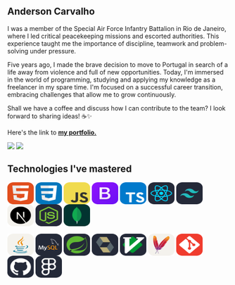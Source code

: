 ## Anderson Carvalho
I was a member of the Special Air Force Infantry Battalion in Rio de Janeiro, where I led critical peacekeeping missions and escorted authorities. This experience taught me the importance of discipline, teamwork and problem-solving under pressure.

Five years ago, I made the brave decision to move to Portugal in search of a life away from violence and full of new opportunities. Today, I'm immersed in the world of programming, studying and applying my knowledge as a freelancer in my spare time. I'm focused on a successful career transition, embracing challenges that allow me to grow continuously.

Shall we have a coffee and discuss how I can contribute to the team? I look forward to sharing ideas! ☕✨

Here's the link to <strong>[my portfolio.](https://www.andersoninn.dev/)</strong> </br>


![](https://github-readme-streak-stats.herokuapp.com/?user=andersoninn&theme=dark&hide_border=false) 
![](https://github-readme-stats.vercel.app/api/top-langs/?username=andersoninn&theme=dark&hide_border=false&include_all_commits=true&count_private=true&layout=compact)
<br />


## Technologies I've mastered
<div style="display: inline_block">
    <img align="center" alt="HTML" height="50" width="60" src="https://github.com/tandpfun/skill-icons/blob/main/icons/HTML.svg">
    <img align="center" alt="CSS" height="50" width="60" src="https://github.com/tandpfun/skill-icons/blob/main/icons/CSS.svg">
    <img align="center" alt="Js" height="50" width="60" src="https://github.com/tandpfun/skill-icons/blob/main/icons/JavaScript.svg">
    <img align="center" alt="BootStrap" height="50" width="60" src="https://github.com/tandpfun/skill-icons/blob/main/icons/Bootstrap.svg"> 
    <img align="center" alt="TypeScript" height="50" width="60" src="https://github.com/tandpfun/skill-icons/blob/main/icons/TypeScript.svg">
    <img align="center" alt="React" height="50" width="60" src="https://github.com/tandpfun/skill-icons/blob/main/icons/React-Dark.svg">
    <img align="center" alt="Tailwind" height="50" width="60" src="https://github.com/tandpfun/skill-icons/blob/main/icons/TailwindCSS-Dark.svg">
    <img align="center" alt="NextJS" height="50" width="60" src="https://github.com/tandpfun/skill-icons/blob/main/icons/NextJS-Light.svg"> 
    <img align="center" alt="NodeJS" height="50" width="60" src="https://github.com/tandpfun/skill-icons/blob/main/icons/NodeJS-Dark.svg">
    <img align="center" alt="MongoDB" height="50" width="60" src="https://github.com/tandpfun/skill-icons/blob/main/icons/MongoDB.svg">
    <br/>
    <br/>
    <img align="center" alt="Java" height="50" width="60" src="https://github.com/tandpfun/skill-icons/blob/main/icons/Java-Light.svg"> 
    <img align="center" alt="MySQL" height="50" width="60" src="https://github.com/tandpfun/skill-icons/blob/main/icons/MySQL-Dark.svg"> 
    <img align="center" alt="SpringBoot" height="50" width="60" src="https://github.com/tandpfun/skill-icons/blob/main/icons/Spring-Dark.svg"> 
    <img align="center" alt="Hibernate" height="50" width="60" src="https://github.com/tandpfun/skill-icons/blob/main/icons/Hibernate-Dark.svg"> 
    <img align="center" alt="Vim" height="50" width="60" src="https://github.com/tandpfun/skill-icons/blob/main/icons/VIM-Dark.svg"> 
    <img align="center" alt="Maven" height="50" width="60" src="https://github.com/tandpfun/skill-icons/blob/main/icons/Maven-Light.svg"> 
    <img align="center" alt="Git" height="50" width="60" src="https://github.com/tandpfun/skill-icons/blob/main/icons/Git.svg">
    <img align="center" alt="Github" height="50" width="60" src="https://github.com/tandpfun/skill-icons/blob/main/icons/Github-Dark.svg">
     <img align="center" alt="Figma" height="50" width="60" src="https://github.com/tandpfun/skill-icons/blob/main/icons/Figma-Dark.svg"> 
</div>


